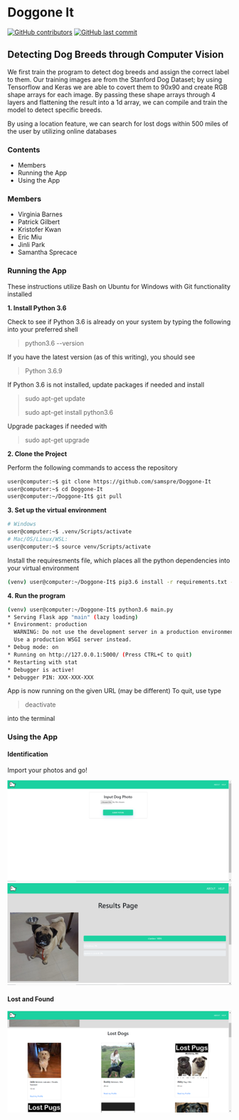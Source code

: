 # Doggone It
<!-- [![GitHub license](https://img.shields.io/github/license/volkb/Web-Systems-Development-Group-6.svg)](https://github.com/volkb/Web-Systems-Development-Group-6/blob/master/LICENSE.txt) -->
[![GitHub contributors](https://img.shields.io/github/contributors/samspre/Doggone-It.svg)](https://github.com/samspre/Doggone-It/graphs/contributors)
[![GitHub last commit](https://img.shields.io/github/last-commit/samspre/Doggone-It.svg)](https://github.com/volkb/Web-Systems-Development-Group-6/commits/master)

## Detecting Dog Breeds through Computer Vision

We first train the program to detect dog breeds and assign the correct label to them.  Our training images are from the Stanford Dog Dataset; by using Tensorflow and Keras we are able to covert them to 90x90 and create RGB shape arrays for each image.  By passing these shape arrays through 4 layers and flattening the result into a 1d array, we can compile and train the model to detect specific breeds.

By using a location feature, we can search for lost dogs within 500 miles of the user by utilizing online databases

### Contents
  * Members
  * Running the App
  * Using the App

### Members
* Virginia Barnes
* Patrick Gilbert
* Kristofer Kwan
* Eric Miu
* Jinli Park
* Samantha Sprecace

### Running the App

These instructions utilize Bash on Ubuntu for Windows with Git functionality installed

**1. Install Python 3.6**

  Check to see if Python 3.6 is already on your system by typing the following into your preferred shell

  > python3.6 --version

  If you have the latest version (as of this writing), you should see

  > Python 3.6.9

  If Python 3.6 is not installed, update packages if needed and install

  > sudo apt-get update
  >
  > sudo apt-get install python3.6

  Upgrade packages if needed with

  > sudo apt-get upgrade

**2. Clone the Project**

  Perform the following commands to access the repository

  ``` bash
  user@computer:~$ git clone https://github.com/samspre/Doggone-It
  user@computer:~$ cd Doggone-It
  user@computer:~/Doggone-It$ git pull
  ```

**3. Set up the virtual environment**

  ``` bash
  # Windows
  user@computer:~$ .venv/Scripts/activate
  # Mac/OS/Linux/WSL:
  user@computer:~$ source venv/Scripts/activate
  ```

  Install the requiresments file, which places all the python dependencies into your virtual environment

  ``` bash
  (venv) user@computer:~/Doggone-It$ pip3.6 install -r requirements.txt --user
  ```

**4. Run the program**


  ``` bash
  (venv) user@computer:~/Doggone-It$ python3.6 main.py
  * Serving Flask app "main" (lazy loading)
  * Environment: production
    WARNING: Do not use the development server in a production environment.
    Use a production WSGI server instead.
  * Debug mode: on
  * Running on http://127.0.0.1:5000/ (Press CTRL+C to quit)
  * Restarting with stat
  * Debugger is active!
  * Debugger PIN: XXX-XXX-XXX
  ```

  App is now running on the given URL (may be different)
  To quit, use type
  > deactivate

  into the terminal

### Using the App

#### Identification

Import your photos and go!

![input](images/inputdogs.PNG)
![results](images/results.PNG)


#### Lost and Found

![input](images/lostdogs.PNG)
